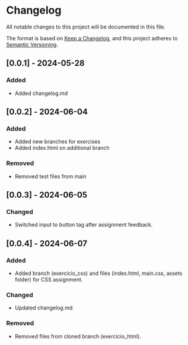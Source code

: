 # Changelog

All notable changes to this project will be documented in this file.

The format is based on [Keep a Changelog](https://keepachangelog.com/en/1.1.0/),
and this project adheres to [Semantic Versioning](https://semver.org/spec/v2.0.0.html).

## [0.0.1] - 2024-05-28
### Added
- Added changelog.md

## [0.0.2] - 2024-06-04
### Added
- Added new branches for exercises
- Added index.html on additional branch

### Removed
- Removed test files from main

## [0.0.3] - 2024-06-05
### Changed
- Switched input to button tag after assignment feedback.

## [0.0.4] - 2024-06-07
### Added
- Added branch (exercício_css) and files (index.html, main.css, assets folder) for CSS assignment.

### Changed
- Updated changelog.md

### Removed
- Removed files from cloned branch (exercício_html).